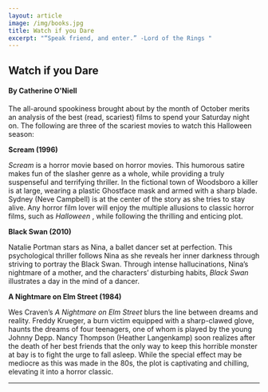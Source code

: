 ```yaml
---
layout: article
image: /img/books.jpg
title: Watch if you Dare
excerpt: "“Speak friend, and enter.” -Lord of the Rings "
---
```


<h2>Watch if you Dare</h2>
<h4>By Catherine O'Niell</h4>

The all-around spookiness brought about by the month of October merits an analysis of the best (read, scariest) films to spend your Saturday night on. The following are three of the scariest movies to watch this Halloween season:

<b> Scream (1996) </b>

<i> Scream </i> is a horror movie based on horror movies. This humorous satire makes fun of the slasher genre as a whole, while providing a truly suspenseful and terrifying thriller. In the fictional town of Woodsboro a killer is at large, wearing a plastic Ghostface mask and armed with a sharp blade. Sydney (Neve Campbell) is at the center of the story as she tries to stay alive. Any horror film lover will enjoy the multiple allusions to classic horror films, such as <i> Halloween </i> , while following the thrilling and enticing plot.

<b> Black Swan (2010) </b>

Natalie Portman stars as Nina, a ballet dancer set at perfection. This psychological thriller follows Nina as she reveals her inner darkness through striving to portray the Black Swan. Through intense hallucinations, Nina’s nightmare of a mother, and the characters’ disturbing habits, <i> Black Swan </i> illustrates a day in the mind of a dancer.   

<b> A Nightmare on Elm Street (1984) </b>

Wes Craven’s <i> A Nightmare on Elm Street </i> blurs the line between dreams and reality. Freddy Krueger, a burn victim equipped with a sharp-clawed glove, haunts the dreams of four teenagers, one of whom is played by the young Johnny Depp. Nancy Thompson (Heather Langenkamp) soon realizes after the death of her best friends that the only way to keep this horrible monster at bay is to fight the urge to fall asleep. While the special effect may be mediocre as this was made in the 80s, the plot is captivating and chilling, elevating it into a horror classic. 

<hr style="border-color:#7D7D7D;height:0.5px;">
